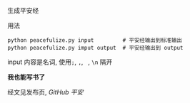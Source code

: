 生成平安经

用法
```
python peacefulize.py input         # 平安经输出到标准输出
python peacefulize.py imput output  # 平安经输出到 output
```

input 内容是名词, 使用`;`, `,`, ` `, `\n` 隔开

**我也能写书了**

经文见发布页, _GitHub 平安_